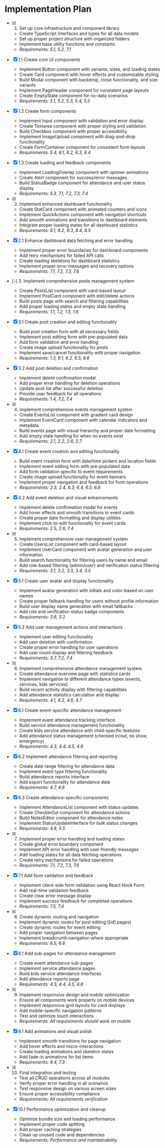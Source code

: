 # Implementation Plan

- [x] 1. Set up core infrastructure and component library

  - Create TypeScript interfaces and types for all data models
  - Set up proper project structure with organized folders
  - Implement base utility functions and constants
  - _Requirements: 5.1, 5.2, 7.1_

- [x] 1.1 Create core UI components

  - Implement Button component with variants, sizes, and loading states
  - Create Card component with hover effects and customizable styling
  - Build Modal component with backdrop, close functionality, and size variants
  - Implement PageHeader component for consistent page layouts
  - Create EmptyState component for no-data scenarios
  - _Requirements: 5.1, 5.2, 5.3, 5.4, 5.5_

- [x] 1.2 Create form components

  - Implement Input component with validation and error display
  - Create Textarea component with proper styling and validation
  - Build Checkbox component with proper accessibility
  - Implement ImageUpload component with drag-and-drop functionality
  - Create FormContainer component for consistent form layouts
  - _Requirements: 5.4, 6.1, 6.2, 6.3, 6.4_

- [x] 1.3 Create loading and feedback components

  - Implement LoadingOverlay component with spinner animations
  - Create Alert component for success/error messages
  - Build StatusBadge component for attendance and user status display
  - _Requirements: 5.3, 7.1, 7.2, 7.3, 7.4_

- [x] 2. Implement enhanced dashboard functionality

  - Create StatCard component with animated counters and icons
  - Implement QuickActions component with navigation shortcuts
  - Add smooth animations and transitions to dashboard elements
  - Integrate proper loading states for all dashboard statistics
  - _Requirements: 8.1, 8.2, 8.3, 8.4, 8.5_

- [x] 2.1 Enhance dashboard data fetching and error handling

  - Implement proper error boundaries for dashboard components
  - Add retry mechanisms for failed API calls
  - Create loading skeletons for dashboard statistics
  - Implement proper error messages and recovery options
  - _Requirements: 7.1, 7.2, 7.3, 7.6_

- [-] 3. Implement comprehensive posts management system

  - Create PostsList component with card-based layout
  - Implement PostCard component with edit/delete actions
  - Build posts page with search and filtering capabilities
  - Add proper loading states and empty state handling
  - _Requirements: 1.1, 1.2, 1.5, 1.6_

- [x] 3.1 Create post creation and editing functionality

  - Build post creation form with all necessary fields
  - Implement post editing form with pre-populated data
  - Add form validation and error handling
  - Create image upload functionality for posts
  - Implement save/cancel functionality with proper navigation
  - _Requirements: 1.3, 6.1, 6.2, 6.5, 6.6_

- [x] 3.2 Add post deletion and confirmation

  - Implement delete confirmation modal
  - Add proper error handling for deletion operations
  - Update post list after successful deletion
  - Provide user feedback for all operations
  - _Requirements: 1.4, 7.2, 7.4_

- [x] 4. Implement comprehensive events management system

  - Create EventsList component with gradient card design
  - Implement EventCard component with calendar indicators and metadata
  - Build events page with visual hierarchy and proper date formatting
  - Add empty state handling for when no events exist
  - _Requirements: 2.1, 2.2, 2.6, 2.7_

- [x] 4.1 Create event creation and editing functionality

  - Build event creation form with date/time pickers and location fields
  - Implement event editing form with pre-populated data
  - Add form validation specific to event requirements
  - Create image upload functionality for event banners
  - Implement proper navigation and feedback for form operations
  - _Requirements: 2.3, 2.4, 6.3, 6.4, 6.5, 6.6_

- [x] 4.2 Add event deletion and visual enhancements

  - Implement delete confirmation modal for events
  - Add hover effects and smooth transitions to event cards
  - Create proper date formatting and display utilities
  - Implement click-to-edit functionality for event cards
  - _Requirements: 2.5, 2.6, 7.4_

- [x] 5. Implement comprehensive user management system

  - Create UsersList component with card-based layout
  - Implement UserCard component with avatar generation and user information
  - Build search functionality for filtering users by name and email
  - Add role-based filtering (admin/user) and verification status filtering
  - _Requirements: 3.1, 3.2, 3.3, 3.4, 3.5_

- [x] 5.1 Create user avatar and display functionality

  - Implement avatar generation with initials and color-based on user names
  - Create proper fallback handling for users without profile information
  - Build user display name generation with email fallbacks
  - Add role and verification status badge components
  - _Requirements: 3.6, 3.2_

- [x] 5.2 Add user management actions and interactions

  - Implement user editing functionality
  - Add user deletion with confirmation
  - Create proper error handling for user operations
  - Add user count display and filtering feedback
  - _Requirements: 3.7, 7.2, 7.4_

- [x] 6. Implement comprehensive attendance management system

  - Create attendance overview page with statistics cards
  - Implement navigation to different attendance types (events, services, kids services)
  - Build recent activity display with filtering capabilities
  - Add attendance statistics calculation and display
  - _Requirements: 4.1, 4.2, 4.6, 4.7_

- [x] 6.1 Create event-specific attendance management

  - Implement event attendance tracking interface
  - Build service attendance management functionality
  - Create kids service attendance with child-specific features
  - Add attendance status management (checked in/out, no show, emergency)
  - _Requirements: 4.3, 4.4, 4.5, 4.8_

- [x] 6.2 Implement attendance filtering and reporting

  - Create date range filtering for attendance data
  - Implement event type filtering functionality
  - Build attendance reports interface
  - Add export functionality for attendance data
  - _Requirements: 4.7, 4.8_

- [x] 6.3 Create attendance-specific components

  - Implement AttendanceList component with status updates
  - Create CheckInOut component for attendance actions
  - Build NotesEditor component for attendance notes
  - Implement StatusUpdateInterface for bulk status changes
  - _Requirements: 4.8, 5.5_

- [x] 7. Implement proper error handling and loading states

  - Create global error boundary component
  - Implement API error handling with user-friendly messages
  - Add loading states for all data fetching operations
  - Create retry mechanisms for failed operations
  - _Requirements: 7.1, 7.2, 7.3, 7.6_

- [x] 7.1 Add form validation and feedback

  - Implement client-side form validation using React Hook Form
  - Add real-time validation feedback
  - Create clear error message display
  - Implement success feedback for completed operations
  - _Requirements: 7.5, 7.4_

- [x] 8. Create dynamic routing and navigation

  - Implement dynamic routes for post editing ([id] pages)
  - Create dynamic routes for event editing
  - Add proper navigation between pages
  - Implement breadcrumb navigation where appropriate
  - _Requirements: 6.5, 6.6_

- [x] 8.1 Add sub-pages for attendance management

  - Create event attendance sub-pages
  - Implement service attendance pages
  - Build kids service attendance interfaces
  - Add attendance reports page
  - _Requirements: 4.3, 4.4, 4.5, 4.8_

- [x] 9. Implement responsive design and mobile optimization

  - Ensure all components work properly on mobile devices
  - Implement responsive grid layouts for card displays
  - Add mobile-specific navigation patterns
  - Test and optimize touch interactions
  - _Requirements: All requirements should work on mobile_

- [x] 9.1 Add animations and visual polish

  - Implement smooth transitions for page navigation
  - Add hover effects and micro-interactions
  - Create loading animations and skeleton states
  - Add fade-in animations for list items
  - _Requirements: 8.4, 7.3_

- [x] 10. Final integration and testing

  - Test all CRUD operations across all modules
  - Verify proper error handling in all scenarios
  - Test responsive design on various screen sizes
  - Ensure proper accessibility compliance
  - _Requirements: All requirements verification_

- [x] 10.1 Performance optimization and cleanup
  - Optimize bundle size and loading performance
  - Implement proper code splitting
  - Add proper caching strategies
  - Clean up unused code and dependencies
  - _Requirements: Performance and maintainability_
